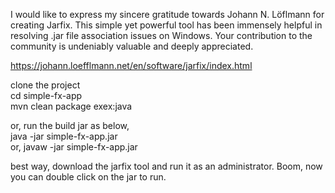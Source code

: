 I would like to express my sincere gratitude towards Johann N. Löflmann for creating Jarfix.
This simple yet powerful tool has been immensely helpful in resolving .jar file association issues on Windows.
Your contribution to the community is undeniably valuable and deeply appreciated.


https://johann.loefflmann.net/en/software/jarfix/index.html


clone the project  
cd simple-fx-app  
mvn clean package exex:java

or, run the build jar as below,  
java -jar simple-fx-app.jar  
or, javaw -jar simple-fx-app.jar

best way, download the jarfix tool and run it as an administrator. Boom, now you can double click on the jar to run.
